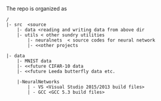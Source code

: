 
The repo is organized as 

	/
	|- src  <source 
	    |- data <reading and writing data from above dir
	    |- utils < other sundry utilities
            |- neuralnets  < source codes for neural network
            |- <<other projects
			
	|- data
	    |- MNIST data 
	    |- <<future CIFAR-10 data
	    |- <<future Leeda butterfly data etc.
		
        |-NeuralNetworks
            | - VS <Visual Studio 2015/2013 build files>
            | - GCC <GCC 5.3 build files>
	
	
	


